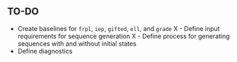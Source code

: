 ## TO-DO

- Create baselines for `frpl`, `iep`, `gifted`, `ell`, and `grade`
X - Define input requirements for sequence generation
X - Define process for generating sequences with and without initial states
- Define diagnostics
